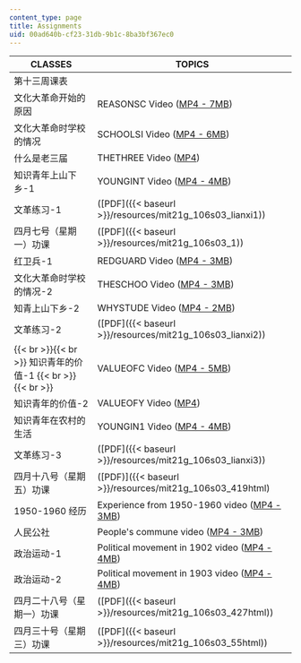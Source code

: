 ```yaml
---
content_type: page
title: Assignments
uid: 00ad640b-cf23-31db-9b1c-8ba3bf367ec0
---
```


| CLASSES | TOPICS |
| --- | --- |
| 第十三周课表 | &nbsp; |
| 文化大革命开始的原因 | REASONSC Video ([MP4 - 7MB](http://www.archive.org/download/MIT21F.106S03/REASONSC-220k.mp4)) |
| 文化大革命时学校的情况 | SCHOOLSI Video ([MP4 - 6MB](http://www.archive.org/download/MIT21F.106S03/SCHOOLSI-220k.mp4)) |
| 什么是老三届 | THETHREE Video ([MP4](http://www.archive.org/download/MIT21F.106S03/THETHREE-220k.mp4)) |
| 知识青年上山下乡-1 | YOUNGINT Video ([MP4 - 4MB](http://www.archive.org/download/MIT21F.106S03/YOUNGINT-220k.mp4)) |
| 文革练习-1 | ([PDF]({{< baseurl >}}/resources/mit21g_106s03_lianxi1)) |
| 四月七号（星期一）功课 | ([PDF]({{< baseurl >}}/resources/mit21g_106s03_1)) |
| 红卫兵-1 | REDGUARD Video ([MP4 - 3MB](http://www.archive.org/download/MIT21F.106S03/REDGUARD-220k.mp4)) |
| 文化大革命时学校的情况-2 | THESCHOO Video ([MP4 - 3MB](http://www.archive.org/download/MIT21F.106S03/THESCHOO-220k.mp4)) |
| 知青上山下乡-2 | WHYSTUDE Video ([MP4 - 2MB](http://www.archive.org/download/MIT21F.106S03/WHYSTUDE-220k.mp4)) |
| 文革练习-2 | ([PDF]({{< baseurl >}}/resources/mit21g_106s03_lianxi2)) |
|  {{< br >}}{{< br >}} 知识青年的价值-1 {{< br >}}{{< br >}}  | VALUEOFC Video ([MP4 - 5MB](http://www.archive.org/download/MIT21F.106S03/VALUEOFC-220k.mp4)) |
| 知识青年的价值-2 | VALUEOFY Video ([MP4](http://www.archive.org/download/MIT21F.106S03/VALUEOFY-220k.mp4)) |
| 知识青年在农村的生活 | YOUNGIN1 Video ([MP4 - 4MB](http://www.archive.org/download/MIT21F.106S03/YOUNGIN1-220k.mp4)) |
| 文革练习-3 | ([PDF]({{< baseurl >}}/resources/mit21g_106s03_lianxi3)) |
| 四月十八号（星期五）功课 | ([PDF)]({{< baseurl >}}/resources/mit21g_106s03_419html) |
| 1950-1960 经历 | Experience from 1950-1960 video ([MP4 - 3MB](http://www.archive.org/download/MIT21F.106S03/Experience_from_1950-19601-80k.mp4)) |
| 人民公社 | People's commune video ([MP4 - 3MB](http://www.archive.org/download/MIT21F.106S03/Peoples_commune01-80k.mp4)) |
| 政治运动-1 | Political movement in 1902 video ([MP4 - 4MB](http://www.archive.org/download/MIT21F.106S03/Political_movement_in_1902-80k.mp4)) |
| 政治运动-2 | Political movement in 1903 video ([MP4 - 4MB](http://www.archive.org/download/MIT21F.106S03/Political_movement_in_1903-80k.mp4)) |
| 四月二十八号（星期一）功课 | ([PDF]({{< baseurl >}}/resources/mit21g_106s03_427html)) |
| 四月三十号（星期三）功课 | ([PDF]({{< baseurl >}}/resources/mit21g_106s03_55html))